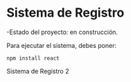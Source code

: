 <h1>Sistema de Registro</h1>

-Estado del proyecto: en construcción.

Para ejecutar el sistema, debes poner:

``` npm install react ```

Sistema de Registro 2
